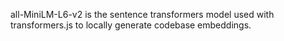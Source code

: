 all-MiniLM-L6-v2 is the sentence transformers model used with transformers.js to locally generate codebase embeddings.
